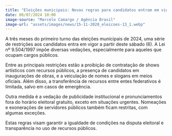 ```yaml
---
title: "Eleições municipais: Novas regras para candidatos entram em vigor"
date: 06/07/2024 10:00
image-source: "Marcelo Camargo / Agência Brasil"
image-url: "assets/images/news/15-11-2020_eleicoes-13_1.webp"
---
```


A três meses do primeiro turno das eleições municipais de 2024, uma série de restrições aos candidatos entra em vigor a partir deste sábado (6). A Lei nº 9.504/1997 impõe diversas vedações, especialmente para aqueles que ocupam cargos públicos.

Entre as principais restrições estão a proibição de contratação de shows artísticos com recursos públicos, a presença de candidatos em inaugurações de obras, e a veiculação de nomes e slogans em meios oficiais. Além disso, a transferência de recursos entre entes federativos é limitada, salvo em casos de emergência.

Outra medida é a vedação de publicidade institucional e pronunciamentos fora do horário eleitoral gratuito, exceto em situações urgentes. Nomeações e exonerações de servidores públicos também ficam restritas, com algumas exceções.

Estas regras visam garantir a igualdade de condições na disputa eleitoral e transparência no uso de recursos públicos.